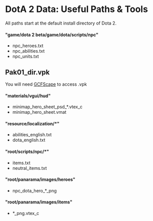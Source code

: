 # DotA 2 Data: Useful Paths & Tools

All paths start at the default install directory of Dota 2.

#### "game/dota 2 beta/game/dota/scripts/npc"

- npc_heroes.txt
- npc_abilities.txt
- npc_units.txt

## Pak01_dir.vpk

You will need [GCFScape](https://developer.valvesoftware.com/wiki/GCFScape) to access .vpk

#### "materials/vgui/hud"

- minimap_hero_sheet_psd_*.vtex_c
- minimap_hero_sheet.vmat

#### "resource/localization/*"

- abilities_english.txt
- dota_english.txt

#### "root/scripts/npc/*"

- items.txt
- neutral_items.txt

#### "root/panarama/images/heroes"

- npc_dota_hero_*_png

#### "root/panarama/images/items"

- *_png.vtex_c